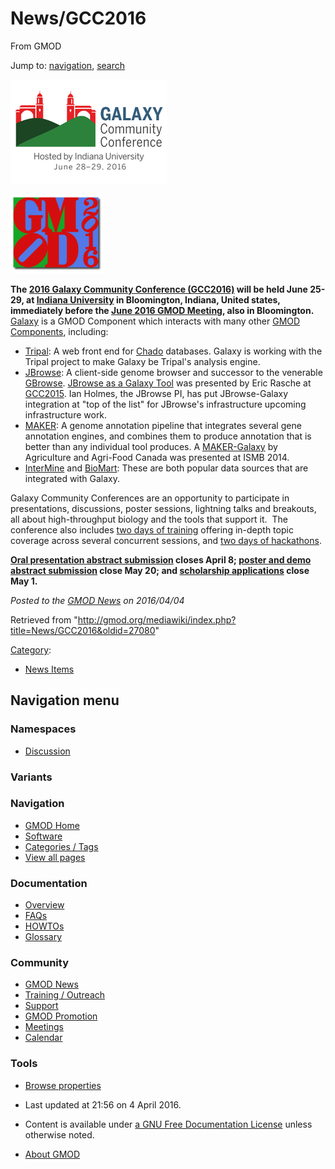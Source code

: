 









<span id="top"></span>







# <span dir="auto">News/GCC2016</span>





From GMOD









Jump to: [navigation](#mw-navigation), [search](#p-search)







<a href="https://gcc2016.iu.edu/" rel="nofollow"
title="2016 Galaxy Community Conference"><img
src="https://raw.githubusercontent.com/GMOD/gmod.github.io/main/mediawiki/images/thumb/1/1c/GCC2016Logo.png/250px-GCC2016Logo.png"
srcset="https://raw.githubusercontent.com/GMOD/gmod.github.io/main/mediawiki/images/1/1c/GCC2016Logo.png 1.5x, https://raw.githubusercontent.com/GMOD/gmod.github.io/main/mediawiki/images/1/1c/GCC2016Logo.png 2x"
width="250" height="167" alt="2016 Galaxy Community Conference" /></a>





[<img
src="https://raw.githubusercontent.com/GMOD/gmod.github.io/main/mediawiki/images/thumb/e/e1/GMOD2016ColorsBigLetters_300px.png/150px-GMOD2016ColorsBigLetters_300px.png"
srcset="https://raw.githubusercontent.com/GMOD/gmod.github.io/main/mediawiki/images/thumb/e/e1/GMOD2016ColorsBigLetters_300px.png/225px-GMOD2016ColorsBigLetters_300px.png 1.5x, https://raw.githubusercontent.com/GMOD/gmod.github.io/main/mediawiki/images/thumb/e/e1/GMOD2016ColorsBigLetters_300px.png/300px-GMOD2016ColorsBigLetters_300px.png 2x"
width="150" height="126" alt="GMOD2016ColorsBigLetters 300px.png" />](../Jun_2016_GMOD_Meeting "Jun 2016 GMOD Meeting")



**The <a href="https://gcc2016.iu.edu/" class="external text"
rel="nofollow">2016 Galaxy Community Conference (GCC2016)</a> will be
held June 25-29, at
<a href="https://gcc2016.iu.edu/location/" class="external text"
rel="nofollow">Indiana University</a> in Bloomington, Indiana, United
states, immediately before the [June 2016 GMOD
Meeting](../Jun_2016_GMOD_Meeting "Jun 2016 GMOD Meeting"), also in
Bloomington.** [Galaxy](../Galaxy.1 "Galaxy") is a GMOD Component which
interacts with many other [GMOD
Components](../GMOD_Components "GMOD Components"), including:

- [Tripal](../Tripal.1 "Tripal"): A web front end for
  <a href="../Chado" class="mw-redirect" title="Chado">Chado</a>
  databases. Galaxy is working with the Tripal project to make Galaxy be
  Tripal's analysis engine.
- [JBrowse](../JBrowse.1 "JBrowse"): A client-side genome browser and
  successor to the venerable [GBrowse](../GBrowse.1 "GBrowse"). <a
  href="http://gcc2015.tsl.ac.uk/Lightning/#JBrowse_as_a_Galaxy_Tool#JBrowse_as_a_Galaxy_Tool"
  class="external text" rel="nofollow">JBrowse as a Galaxy Tool</a> was
  presented by Eric Rasche at
  <a href="http://gcc2015.tsl.ac.uk/" class="external text"
  rel="nofollow">GCC2015</a>. Ian Holmes, the JBrowse PI, has put
  JBrowse-Galaxy integration at "top of the list" for JBrowse's
  infrastructure upcoming infrastructure work.
- [MAKER](../MAKER.1 "MAKER"): A genome annotation pipeline that
  integrates several gene annotation engines, and combines them to
  produce annotation that is better than any individual tool produces. A
  <a
  href="https://wiki.galaxyproject.org/Documents/Posters?action=AttachFile&amp;do=view&amp;target=ISMB2014_Kandalaft_GenomeAnnotation.pdf"
  class="external text" rel="nofollow">MAKER-Galaxy</a> by Agriculture
  and Agri-Food Canada was presented at ISMB 2014.
- [InterMine](../InterMine "InterMine") and
  [BioMart](../BioMart "BioMart"): These are both popular data sources
  that are integrated with Galaxy.

Galaxy Community Conferences are an opportunity to participate in
presentations, discussions, poster sessions, lightning talks and
breakouts, all about high-throughput biology and the tools that support
it.  The conference also includes
<a href="https://gcc2016.iu.edu/training" class="external text"
rel="nofollow">two days of training</a> offering in-depth topic coverage
across several concurrent sessions, and
<a href="https://gcc2016.iu.edu/hacks/" class="external text"
rel="nofollow">two days of hackathons</a>.

**<a href="https://gcc2016.iu.edu/abstracts/" class="external text"
rel="nofollow">Oral presentation abstract submission</a> closes April 8;
<a href="https://gcc2016.iu.edu/abstracts/" class="external text"
rel="nofollow">poster and demo abstract submission</a> close May 20; and
<a href="https://wiki.galaxyproject.org/News/GCC2016Scholarships"
class="external text" rel="nofollow">scholarship applications</a> close
May 1.**

  



*Posted to the [GMOD News](../GMOD_News "GMOD News") on 2016/04/04*







Retrieved from
"<http://gmod.org/mediawiki/index.php?title=News/GCC2016&oldid=27080>"







[Category](../Special%3ACategories "Special%3ACategories"):

- [News Items](../Category%3ANews_Items "Category%3ANews Items")















## Navigation menu









### Namespaces


- <span id="ca-talk"><a
  href="http://gmod.org/mediawiki/index.php?title=Talk:News/GCC2016&amp;action=edit&amp;redlink=1"
  accesskey="t"
  title="Discussion about the content page [t]">Discussion</a></span>





### 

### Variants[](#)























<a href="../Main_Page"
style="background-image: url(../../images/GMOD-cogs.png);"
title="Visit the main page"></a>





### Navigation



- <span id="n-GMOD-Home">[GMOD Home](../Main_Page)</span>
- <span id="n-Software">[Software](../GMOD_Components)</span>
- <span id="n-Categories-.2F-Tags">[Categories /
  Tags](../Categories)</span>
- <span id="n-View-all-pages">[View all
  pages](../Special:AllPages)</span>







### Documentation



- <span id="n-Overview">[Overview](../Overview)</span>
- <span id="n-FAQs">[FAQs](../Category%3AFAQ)</span>
- <span id="n-HOWTOs">[HOWTOs](../Category%3AHOWTO)</span>
- <span id="n-Glossary">[Glossary](../Glossary)</span>







### Community



- <span id="n-GMOD-News">[GMOD News](../GMOD_News)</span>
- <span id="n-Training-.2F-Outreach">[Training /
  Outreach](../Training_and_Outreach)</span>
- <span id="n-Support">[Support](../Support)</span>
- <span id="n-GMOD-Promotion">[GMOD Promotion](../GMOD_Promotion)</span>
- <span id="n-Meetings">[Meetings](../Meetings)</span>
- <span id="n-Calendar">[Calendar](../Calendar)</span>







### Tools




- <span id="t-smwbrowselink"><a href="../Special%3ABrowse/News-2FGCC2016" rel="smw-browse">Browse
  properties</a></span>












- <span id="footer-info-lastmod">Last updated at 21:56 on 4 April
  2016.</span>
<!-- - <span id="footer-info-viewcount">28,432 page views.</span> -->
- <span id="footer-info-copyright">Content is available under
  <a href="http://www.gnu.org/licenses/fdl-1.3.html" class="external"
  rel="nofollow">a GNU Free Documentation License</a> unless otherwise
  noted.</span>

<!-- -->

- <span id="footer-places-about">[About
  GMOD](../GMOD%3AAbout "GMOD%3AAbout")</span>

<!-- -->







